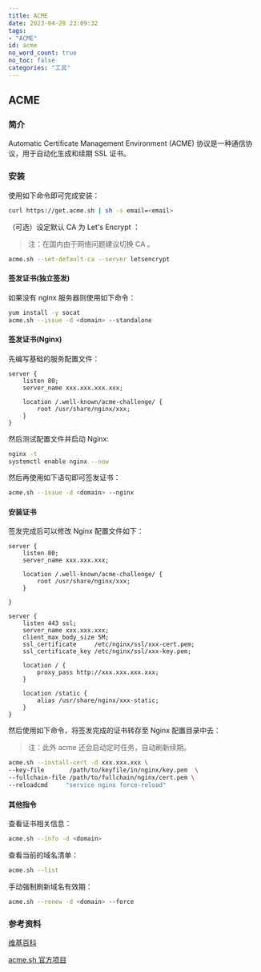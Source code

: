 ```yaml
---
title: ACME
date: 2023-04-28 23:09:32
tags:
- "ACME"
id: acme
no_word_count: true
no_toc: false
categories: "工具"
---
```


## ACME

### 简介

Automatic Certificate Management Environment (ACME) 协议是一种通信协议，用于自动化生成和续期 SSL 证书。

### 安装

使用如下命令即可完成安装：

```bash
curl https://get.acme.sh | sh -s email=<email>
```

（可选）设定默认 CA 为 Let's Encrypt ：

> 注：在国内由于网络问题建议切换 CA 。

```bash
acme.sh --set-default-ca --server letsencrypt
```

#### 签发证书(独立签发)

如果没有 nginx 服务器则使用如下命令：

```bash
yum install -y socat
acme.sh --issue -d <domain> --standalone
```

#### 签发证书(Nginx)

先编写基础的服务配置文件：

```text
server {
    listen 80;
    server_name xxx.xxx.xxx.xxx;

    location /.well-known/acme-challenge/ {
        root /usr/share/nginx/xxx;
    }
}
```

然后测试配置文件并启动 Nginx:

```bash
nginx -t
systemctl enable nginx --now
```

然后再使用如下语句即可签发证书：

```bash
acme.sh --issue -d <domain> --nginx
```

#### 安装证书

签发完成后可以修改 Nginx 配置文件如下：

```text
server {
    listen 80;
    server_name xxx.xxx.xxx;

    location /.well-known/acme-challenge/ {
        root /usr/share/nginx/xxx;
    }

}

server {
    listen 443 ssl;
    server_name xxx.xxx.xxx;
    client_max_body_size 5M;
    ssl_certificate     /etc/nginx/ssl/xxx-cert.pem;
    ssl_certificate_key /etc/nginx/ssl/xxx-key.pem;

    location / {
        proxy_pass http://xxx.xxx.xxx.xxx;
    }

    location /static {
        alias /usr/share/nginx/xxx-static;
    }
}
```

然后使用如下命令，将签发完成的证书转存至 Nginx 配置目录中去：

> 注：此外 acme 还会启动定时任务，自动刷新续期。

```bash
acme.sh --install-cert -d xxx.xxx.xxx \
--key-file       /path/to/keyfile/in/nginx/key.pem  \
--fullchain-file /path/to/fullchain/nginx/cert.pem \
--reloadcmd     "service nginx force-reload"
```

#### 其他指令

查看证书相关信息：

```bash
acme.sh --info -d <domain>
```

查看当前的域名清单：

```bash
acme.sh --list
```

手动强制刷新域名有效期：

```bash
acme.sh --renew -d <domain> --force
```

### 参考资料

[维基百科](https://en.wikipedia.org/wiki/Automatic_Certificate_Management_Environment)

[acme.sh 官方项目](https://github.com/acmesh-official/acme.sh)
